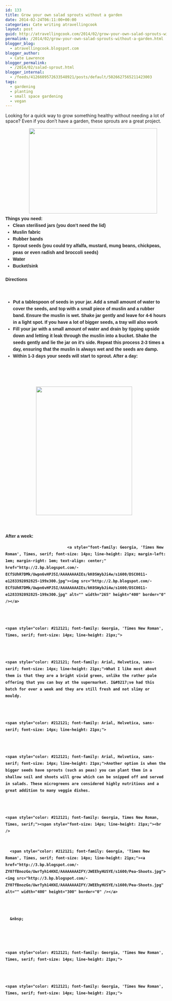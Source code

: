 ```yaml
---
id: 133
title: Grow your own salad sprouts without a garden
date: 2014-02-24T06:11:00+00:00
categories: Cate writing atravellingcook
layout: post
guid: http://atravellingcook.com/2014/02/grow-your-own-salad-sprouts-without-a-garden.html
permalink: /2014/02/grow-your-own-salad-sprouts-without-a-garden.html
blogger_blog:
  - atravellingcook.blogspot.com
blogger_author:
  - Cate Lawrence
blogger_permalink:
  - /2014/02/salad-sprout.html
blogger_internal:
  - /feeds/4126609572633548921/posts/default/5026627565211423003
tags:
  - gardening
  - planting
  - small space gardening
  - vegan
---
```


  Looking for a quick way to grow something healthy without needing a lot of space? Even if you don&#8217;t have a garden, these sprouts are a great project.


<div style="color: #212121; font-family: Georgia, 'Times New Roman', Times, serif; font-size: 14px; line-height: 21px; margin-bottom: 1.5em; padding: 0px;">
                   <a style="margin-left: 1em; margin-right: 1em; text-align: center;" href="http://1.bp.blogspot.com/-i69mdtfaMQg/Uwpn60qYrsI/AAAAAAAAIEw/ImoUKiAFFuc/s1600/DSC00131-300x199.jpg"><img src="http://1.bp.blogspot.com/-i69mdtfaMQg/Uwpn60qYrsI/AAAAAAAAIEw/ImoUKiAFFuc/s1600/DSC00131-300x199.jpg" alt="" width="400" height="265" border="0" /></a>




<div style="color: #212121; font-size: 14px; line-height: 21px; margin-bottom: 1.5em; padding: 0px;">
  <span style="font-family: Arial, Helvetica, sans-serif; font-weight: bold;">Things you need:


<ul style="color: #212121; font-size: 14px; line-height: 21px; margin: 0px 0px 1.5em 1.667em; padding: 0px;">
  <li style="margin: 0px; padding: 0px;">
    Clean sterilised jars (you don&#8217;t need the lid)
  </li>
  <li style="margin: 0px; padding: 0px;">
    Muslin fabric
  </li>
  <li style="margin: 0px; padding: 0px;">
    Rubber bands
  </li>
  <li style="margin: 0px; padding: 0px;">
    Sprout seeds (you could try alfalfa, mustard, mung beans, chickpeas, peas or even radish and broccoli seeds)
  </li>
  <li style="margin: 0px; padding: 0px;">
    Water
  </li>
  <li style="margin: 0px; padding: 0px;">
    Bucket/sink
  </li>
</ul>

<div style="color: #212121; font-size: 14px; line-height: 21px; margin-bottom: 1.5em; padding: 0px;">
  <span style="font-family: Arial, Helvetica, sans-serif; font-weight: bold;">Directions


&nbsp;

  * Put a tablespoon of seeds in your jar. Add a small amount of water to cover the seeds, and top with a small piece of muslin and a rubber band. Ensure the muslin is wet. Shake jar gently and leave for 4-6 hours in a light spot. If you have a lot of bigger seeds, a tray will also work
  * Fill your jar with a small amount of water and drain by tipping upside down and letting it leak through the muslin into a bucket. Shake the seeds gently and lie the jar on it&#8217;s side. Repeat this process 2-3 times a day, ensuring that the muslin is always wet and the seeds are damp.
  * Within 1-3 days your seeds will start to sprout. After a day:

&nbsp;

&nbsp;


                       <a style="margin-left: 1em; margin-right: 1em; text-align: center;" href="http://2.bp.blogspot.com/-Evfp4jpCY6A/UwrSEvzP_xI/AAAAAAAAIFI/cpVeEbBpx6M/s1600/IMG_20140223_105843.jpg"><img src="http://2.bp.blogspot.com/-Evfp4jpCY6A/UwrSEvzP_xI/AAAAAAAAIFI/cpVeEbBpx6M/s1600/IMG_20140223_105843.jpg" alt="" width="300" height="400" border="0" /></a>



   



  After a week:



  
                               <a style="font-family: Georgia, 'Times New Roman', Times, serif; font-size: 14px; line-height: 21px; margin-left: 1em; margin-right: 1em; text-align: center;" href="http://2.bp.blogspot.com/-ECfSUhR7DMk/Uwpn6vHPJ5I/AAAAAAAAIEs/kK0SWybJi4w/s1600/DSC0011-e1283392092825-199x300.jpg"><img src="http://2.bp.blogspot.com/-ECfSUhR7DMk/Uwpn6vHPJ5I/AAAAAAAAIEs/kK0SWybJi4w/s1600/DSC0011-e1283392092825-199x300.jpg" alt="" width="265" height="400" border="0" /></a>
  
  
  
    <span style="color: #212121; font-family: Georgia, 'Times New Roman', Times, serif; font-size: 14px; line-height: 21px;"> 
  
  
  
    <span style="color: #212121; font-family: Arial, Helvetica, sans-serif; font-size: 14px; line-height: 21px;">What I like most about them is that they are a bright vivid green, unlike the rather pale offering that you can buy at the supermarket. I&#8217;ve had this batch for over a week and they are still fresh and not slimy or mouldy. 
  
  
  
    <span style="color: #212121; font-family: Arial, Helvetica, sans-serif; font-size: 14px; line-height: 21px;"> 
  
  
  
    <span style="color: #212121; font-family: Arial, Helvetica, sans-serif; font-size: 14px; line-height: 21px;">Another option is when the bigger seeds have sprouts (such as peas) you can plant them in a shallow soil and shoots will grow which can be snipped off and served in salads. These microgreens are considered highly nutritious and a great addition to many veggie dishes. 
  
  
  
    <span style="color: #212121; font-family: Georgia, Times New Roman, Times, serif;"><span style="font-size: 14px; line-height: 21px;"><br />  
    
    
      <span style="color: #212121; font-family: Georgia, 'Times New Roman', Times, serif; font-size: 14px; line-height: 21px;"><a  href="http://3.bp.blogspot.com/-ZY07fBnozGo/UwrTyh14KNI/AAAAAAAAIFY/JWEEhyHUSYE/s1600/Pea-Shoots.jpg"><img src="http://3.bp.blogspot.com/-ZY07fBnozGo/UwrTyh14KNI/AAAAAAAAIFY/JWEEhyHUSYE/s1600/Pea-Shoots.jpg" alt="" width="400" height="300" border="0" /></a>
    
    
    
      &nbsp;
    
  
  
  
    <span style="color: #212121; font-family: Georgia, 'Times New Roman', Times, serif; font-size: 14px; line-height: 21px;"> 
  
  
  
    <span style="color: #212121; font-family: Georgia, 'Times New Roman', Times, serif; font-size: 14px; line-height: 21px;"> 
  
  
  
  
